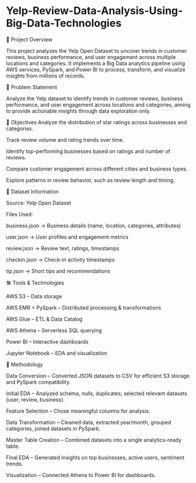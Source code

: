 # Yelp-Review-Data-Analysis-Using-Big-Data-Technologies

📌 Project Overview

This project analyzes the Yelp Open Dataset to uncover trends in customer reviews, business performance, and user engagement across multiple locations and categories.
It implements a Big Data analytics pipeline using AWS services, PySpark, and Power BI to process, transform, and visualize insights from millions of records.


🎯 Problem Statement

Analyze the Yelp dataset to identify trends in customer reviews, business performance, and user engagement across locations and categories, aiming to provide actionable insights through data exploration only.


🎯 Objectives
Analyze the distribution of star ratings across businesses and categories.

Track review volume and rating trends over time.

Identify top-performing businesses based on ratings and number of reviews.

Compare customer engagement across different cities and business types.

Explore patterns in review behavior, such as review length and timing.


📂 Dataset Information

Source: Yelp Open Dataset

Files Used:

business.json → Business details (name, location, categories, attributes)

user.json → User profiles and engagement metrics

review.json → Review text, ratings, timestamps

checkin.json → Check-in activity timestamps

tip.json → Short tips and recommendations



🛠️ Tools & Technologies

AWS S3 – Data storage

AWS EMR + PySpark – Distributed processing & transformations

AWS Glue – ETL & Data Catalog

AWS Athena – Serverless SQL querying

Power BI – Interactive dashboards

Jupyter Notebook – EDA and visualization



🔄 Methodology

Data Conversion – Converted JSON datasets to CSV for efficient S3 storage and PySpark compatibility.

Initial EDA – Analyzed schema, nulls, duplicates; selected relevant datasets (user, review, business).

Feature Selection – Chose meaningful columns for analysis.

Data Transformation – Cleaned data, extracted year/month, grouped categories, joined datasets in PySpark.

Master Table Creation – Combined datasets into a single analytics-ready table.

Final EDA – Generated insights on top businesses, active users, sentiment trends.

Visualization – Connected Athena to Power BI for dashboards.
